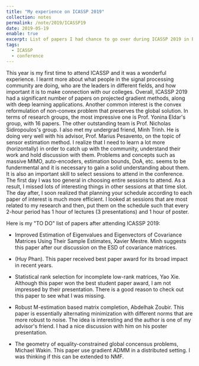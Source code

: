 ```yaml
---
title: "My experience on ICASSP 2019"
collection: notes
permalink: /note/2019/ICASSP19
date: 2019-05-19
enable: true
excerpt: List of papers I had chance to go over during ICASSP 2019 in Brighton, UK.
tags:
  - ICASSP
  - conference
---
```



This year is my first time to attend ICASSP and it was a wonderful experience. I learnt more about what people in the signal processing community are doing, who are the leaders in different fields, and how important it is to make connection with our colleges. Overall, ICASSP 2019 had a significant number of papers on projected gradient methods, along with deep learning applications. Another common interest is the convex reformulation of non-convex problem that preserves the global solution. In terms of research groups, the most impressive one is Prof. Yonina Eldar's group, with 16 papers. The other outstanding team is Prof. Nicholas Sidiropoulos's group. I also met my undergrad friend, Minh Trinh. He is doing very well with his advisor, Prof. Marius Pesavento, on the topic of sensor estimation method. I realize that I need to learn a lot more (horizontally) in order to catch up with the community, understand their work and hold discussion with them. Problems and concepts such as massive MIMO, auto-encoders, estimation bounds, DoA, etc. seems to be fundermental and it is necessary to gain a solid understanding about them. It is also an important skill to select sessions to attend in the conference. The first day I was too general in choosing entire sessions to attend. As a result, I missed lots of interesting things in other sessions at that time slot. The day after, I soon realized that planning your schedule according to each paper of interest is much more efficient. I looked at sessions that are most related to my research and then, put them on the schedule such that every 2-hour period has 1 hour of lectures (3 presentations) and 1 hour of poster.

Here is my "TO DO" list of papers after attending ICASSP 2019:

- Improved Estimation of Eigenvalues and Eigenvectors of Covariance Matrices Using Their Sample Estimates, Xavier Mestre. Minh suggests this paper after our discussion on the ESD of covariance matrices.

- (Huy Phan). This paper received best paper award for its broad impact in recent years.

- Statistical rank selection for incomplete low-rank matrices, Yao Xie. Although this paper won the best student paper award, I am not impressed by their presentation. There is a good reason to check out this paper to see what I was missing.

- Robust M-estimation based matrix completion, Abdelhak Zoubir. This paper is essentially alternating minimization with different norms that are more robust to noise. The idea is interesting and the author is one of my advisor's friend. I had a nice discussion with him on his poster presentation.

- The geometry of equality-constrained global concensus problems, Michael Wakin. This paper use gradient ADMM in a distributed setting. I was thinking if this can be extended to NMF.

























